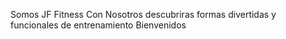 Somos JF Fitness
Con Nosotros descubriras formas divertidas y funcionales de entrenamiento
Bienvenidos
